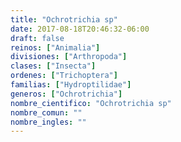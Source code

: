 ```yaml
---
title: "Ochrotrichia sp"
date: 2017-08-18T20:46:32-06:00
draft: false
reinos: ["Animalia"]
divisiones: ["Arthropoda"]
clases: ["Insecta"]
ordenes: ["﻿Trichoptera"]
familias: ["Hydroptilidae"]
generos: ["Ochrotrichia"]
nombre_cientifico: "Ochrotrichia sp"
nombre_comun: ""
nombre_ingles: ""
---
```

